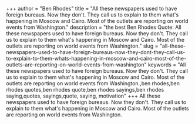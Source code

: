 +++
author = "Ben Rhodes"
title = "All these newspapers used to have foreign bureaus. Now they don't. They call us to explain to them what's happening in Moscow and Cairo. Most of the outlets are reporting on world events from Washington."
description = "the best Ben Rhodes Quote: All these newspapers used to have foreign bureaus. Now they don't. They call us to explain to them what's happening in Moscow and Cairo. Most of the outlets are reporting on world events from Washington."
slug = "all-these-newspapers-used-to-have-foreign-bureaus-now-they-dont-they-call-us-to-explain-to-them-whats-happening-in-moscow-and-cairo-most-of-the-outlets-are-reporting-on-world-events-from-washington"
keywords = "All these newspapers used to have foreign bureaus. Now they don't. They call us to explain to them what's happening in Moscow and Cairo. Most of the outlets are reporting on world events from Washington.,ben rhodes,ben rhodes quotes,ben rhodes quote,ben rhodes sayings,ben rhodes saying,quotes, sayings,quote, saying, motivation"
+++
All these newspapers used to have foreign bureaus. Now they don't. They call us to explain to them what's happening in Moscow and Cairo. Most of the outlets are reporting on world events from Washington.
